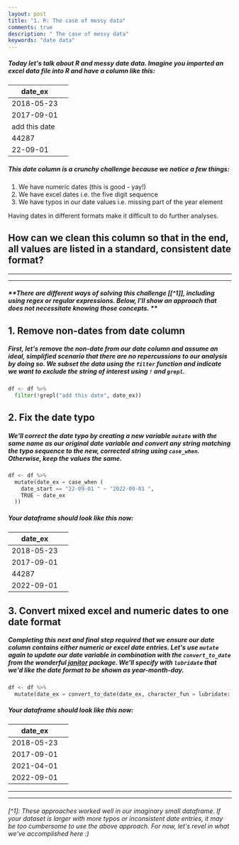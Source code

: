 ```yaml
---
layout: post
title: "1. R: The case of messy data"
comments: true
description: " The case of messy data"
keywords: "date data"
---
```


##### Today let's talk about R and messy date data. Imagine you imported an excel data file into R and have a column like this:

| date_ex       |             |
| ------------- |-------------|
| 2018-05-23    |             |
| 2017-09-01    |             |
| add this date |             |
| 44287         |             |
| 22-09-01      |             |

##### This date column is a crunchy challenge because we notice a few things: 
1. We have numeric dates (this is good - yay!)
2. We have excel dates i.e. the five digit sequence
3. We have typos in our date values i.e. missing part of the year element

Having dates in different formats make it difficult to do further analyses. 

## How can we clean this column so that in the end, all values are listed in a standard, consistent date format? 
___
___

##### **There are different ways of solving this challenge [[^1]], including using regex or regular expressions. Below, I'll show an approach that does not necessitate knowing those concepts. ** 

## 1. Remove non-dates from date column
##### First, let's remove the non-date from our date column and assume an ideal, simplified scenario that there are no repercussions to our analysis by doing so. We subset the data using the `filter` function and indicate we want to exclude the string of interest using `!` and `grepl`.

```python
df <- df %>% 
  filter(!grepl("add this date", date_ex))
```

## 2. Fix the date typo
##### We'll correct the date typo by creating a new variable `mutate` with the same name as our original date variable and convert any string matching the typo sequence to the new, corrected string using `case_when`. Otherwise, keep the values the same.
```python
df <- df %>% 
  mutate(date_ex = case_when (
    date_start == "22-09-01 " ~ "2022-09-01 ",
    TRUE ~ date_ex
  ))
```
##### Your dataframe should look like this now:
| date_ex       |              |
| ------------- |------------- |
| 2018-05-23    |              |
| 2017-09-01    |              |
| 44287         |              |
| 2022-09-01    |              |

## 3. Convert mixed excel and numeric dates to one date format
##### Completing this next and final step required that we ensure our date column contains either numeric or excel date entries. Let's use `mutate` again to update our date variable in combination with the `convert_to_date` from the wonderful [janitor](https://www.rdocumentation.org/packages/janitor/versions/2.2.0/topics/convert_to_date) package. We'll specify with `lubridate` that we'd like the date format to be shown as year-month-day. 

```python
df <- df %>%
  mutate(date_ex = convert_to_date(date_ex, character_fun = lubridate::ymd))
```

##### Your dataframe should look like this now:
| date_ex       |              |
| ------------- |------------- |
| 2018-05-23    |              |
| 2017-09-01    |              |
| 2021-04-01    |              |
| 2022-09-01    |              |


___
___
###### [^1]: These approaches worked well in our imaginary _small_ dataframe. If your dataset is larger with more typos or inconsistent date entries, it may be too cumbersome to use the above approach. For now, let's revel in what we've accomplished here :)


